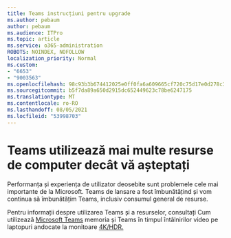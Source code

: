```yaml
---
title: Teams instrucțiuni pentru upgrade
ms.author: pebaum
author: pebaum
ms.audience: ITPro
ms.topic: article
ms.service: o365-administration
ROBOTS: NOINDEX, NOFOLLOW
localization_priority: Normal
ms.custom:
- "6653"
- "9003563"
ms.openlocfilehash: 98c93b3b674412025e0ff0fa6a609665cf720c75d17e0d278c3abe123d5ec01c
ms.sourcegitcommit: b5f7da89a650d2915dc652449623c78be6247175
ms.translationtype: MT
ms.contentlocale: ro-RO
ms.lasthandoff: 08/05/2021
ms.locfileid: "53998703"
---
```

# <a name="teams-is-using-more-computer-resources-than-expected"></a>Teams utilizează mai multe resurse de computer decât vă așteptați

Performanța și experiența de utilizator deosebite sunt problemele cele mai importante de la Microsoft. Teams de lansare a fost îmbunătățind și vom continua să îmbunătățim Teams, inclusiv consumul general de resurse.  

Pentru informații despre utilizarea Teams și a resurselor, consultați Cum utilizează [Microsoft Teams](https://docs.microsoft.com/microsoftteams/teams-memory-usage-perf) memoria și Teams în timpul întâlnirilor video pe laptopuri andocate la monitoare [4K/HDR.](https://docs.microsoft.com/MicrosoftTeams/troubleshoot/known-issues/teams-slow-video-meetings-laptops-4k)
